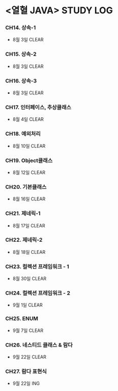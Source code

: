 # <열혈 JAVA> STUDY LOG

### CH14. 상속-1
- 8월 3일 CLEAR
### CH15. 상속-2
- 8월 3일 CLEAR
### CH16. 상속-3
- 8월 3일 CLEAR
### CH17. 인터페이스, 추상클래스
- 8월 4일 CLEAR
### CH18. 예외처리
- 8월 10일 CLEAR
### CH19. Object클래스
- 8월 12일 CLEAR
### CH20. 기본클래스
- 8월 16일 CLEAR
### CH21. 제네릭-1
- 8월 17일 CLEAR
### CH22. 제네릭-2
- 8월 18일 CLEAR
### CH23. 컬렉션 프레임워크 - 1
- 8월 30일 CLEAR
### CH24. 컬렉션 프레임워크 - 2
- 9월 1일 CLEAR
### CH25. ENUM
- 9월 7일 CLEAR
### CH26. 네스티드 클래스 & 람다
- 9월 22일 CLEAR
### CH27. 람다 표현식
- 9월 22일 ING

